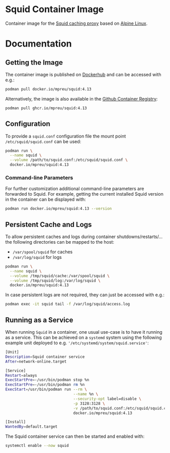 # Squid Container Image
Container image for the [Squid caching proxy](http://www.squid-cache.org/) based on [Alpine Linux](https://alpinelinux.org/).

# Documentation
## Getting the Image
The container image is published on [Dockerhub](https://hub.docker.com/repository/docker/mpreu/squid) and can be accessed with e.g.:

```bash
podman pull docker.io/mpreu/squid:4.13
```

Alternatively, the image is also available in the [Github Container Registry](https://docs.github.com/en/packages/guides/about-github-container-registry):

```bash
podman pull ghcr.io/mpreu/squid:4.13
```

## Configuration
To provide a `squid.conf` configuration file the mount point `/etc/squid/squid.conf` can be used:

```bash
podman run \
  --name squid \
  --volume /path/to/squid.conf:/etc/squid/squid.conf \
  docker.io/mpreu/squid:4.13
```

### Command-line Parameters
For further customization additional command-line parameters are forwarded to Squid. For example, getting the current installed Squid version in the container can be displayed with:

```bash
podman run docker.io/mpreu/squid:4.13 --version
```

## Persistent Cache and Logs
To allow persistent caches and logs during container shutdowns/restarts/... the following directories can be mapped to the host:

- `/var/spool/squid` for caches
- `/var/log/squid` for logs

```bash
podman run \
  --name squid \
  --volume /tmp/squid/cache:/var/spool/squid \
  --volume /tmp/squid/log:/var/log/squid \
  docker.io/mpreu/squid:4.13
```

In case persistent logs are not required, they can just be accessed with e.g.:

```bash
podman exec -it squid tail -f /var/log/squid/access.log
```

## Running as a Service
When running `Squid` in a container, one usual use-case is to have it running as a service. This can be achieved on a `systemd` system using the following example unit deployed to e.g. `'/etc/systemd/system/squid.service'`:

```bash
[Unit]
Description=Squid container service
After=network-online.target

[Service]
Restart=always
ExecStartPre=-/usr/bin/podman stop %n
ExecStartPre=-/usr/bin/podman rm %n
ExecStart=/usr/bin/podman run --rm \
                              --name %n \
                              --security-opt label=disable \
                              -p 3128:3128 \
                              -v /path/to/squid.conf:/etc/squid/squid.conf \
                              docker.io/mpreu/squid:4.13

[Install]
WantedBy=default.target
```

The Squid container service can then be started and enabled with:

```bash
systemctl enable --now squid
```
